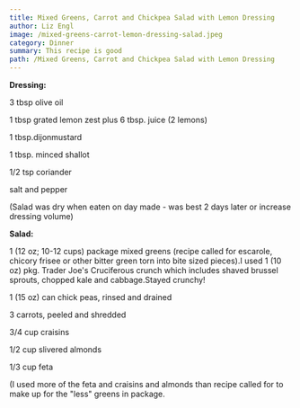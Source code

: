 ```yaml
---
title: Mixed Greens, Carrot and Chickpea Salad with Lemon Dressing
author: Liz Engl
image: /mixed-greens-carrot-lemon-dressing-salad.jpeg
category: Dinner
summary: This recipe is good
path: /Mixed Greens, Carrot and Chickpea Salad with Lemon Dressing
---
```

**Dressing:**

3 tbsp olive oil

1 tbsp grated lemon zest plus 6 tbsp. juice (2 lemons)

1 tbsp.dijonmustard

1 tbsp. minced shallot

1/2 tsp coriander

salt and pepper

(Salad was dry when eaten on day made - was best 2 days later or increase dressing volume)

**Salad:**

1 (12 oz; 10-12 cups) package mixed greens (recipe called for escarole, chicory frisee or other bitter green torn into bite sized pieces).I used 1 (10 oz) pkg. Trader Joe's Cruciferous crunch which includes shaved brussel sprouts, chopped kale and cabbage.Stayed crunchy!

1 (15 oz) can chick peas, rinsed and drained

3 carrots, peeled and shredded

3/4 cup craisins

1/2 cup slivered almonds

1/3 cup feta

(I used more of the feta and craisins and almonds than recipe called for to make up for the "less" greens in package.

<!--EndFragment-->
